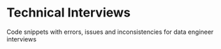 # Technical Interviews
Code snippets with errors, issues and inconsistencies for data engineer interviews
